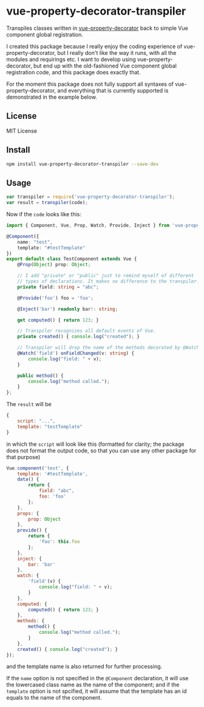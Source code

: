 # vue-property-decorator-transpiler

Transpiles classes written in [vue-property-decorator](https://www.npmjs.com/package/vue-property-decorator) back to simple Vue component global registration.

I created this package because I really enjoy the coding experience of vue-property-decorator, but I really don't like the way it runs, with all the modules and requirings etc. I want to develop using vue-property-decorator, but end up with the old-fashioned Vue component global registration code, and this package does exactly that.

For the moment this package does not fully support all syntaxes of vue-property-decorator, and everything that is currently supported is demonstrated in the example below.

## License

MIT License

## Install

```bash
npm install vue-property-decorator-transpiler --save-dev
```

## Usage

```javascript
var transpiler = require('vue-property-decorator-transpiler');
var result = transpiler(code);
```

Now if the `code` looks like this:

```typescript
import { Component, Vue, Prop, Watch, Provide, Inject } from 'vue-property-decorator';

@Component({
	name: "test",
	template: "#testTemplate"
})
export default class TestComponent extends Vue {
	@Prop(Object) prop: Object;

	// I add "private" or "public" just to remind myself of different
	// types of declarations. It makes no difference to the transpiler.
	private field: string = "abc";

	@Provide('foo') foo = 'foo';

	@Inject('bar') readonly bar!: string;

	get computed() { return 123; }

	// Transpiler recognizes all default events of Vue.
	private created() { console.log("created"); }

	// Transpiler will drop the name of the methods decorated by @Watch
	@Watch('field') onFieldChanged(v: string) {
		console.log("field: " + v);
	}

	public method() {
		console.log("method called.");
	}
};
```

The `result` will be

```javascript
{
	script: "...",
	template: "testTemplate"
}
```
in which the `script` will look like this (formatted for clarity; the package does not format the output code, so that you can use any other package for that purpose)

```javascript
Vue.component('test', {
	template: '#testTemplate',
	data() {
		return {
			field: "abc",
			foo: 'foo'
		};
	},
	props: {
		prop: Object
	},
	provide() {
		return {
			'foo': this.foo
		};
	},
	inject: {
		bar: 'bar'
	},
	watch: {
		'field'(v) {
			console.log("field: " + v);
		}
	},
	computed: {
		computed() { return 123; }
	},
	methods: {
		method() {
			console.log("method called.");
		}
	},
	created() { console.log("created"); }
});
```

and the template name is also returned for further processing.

If the `name` option is not specified in the `@Component` declaration, it will use the lowercased class name as the name of the component; and if the `template` option is not spcified, it will assume that the template has an id equals to the name of the component.